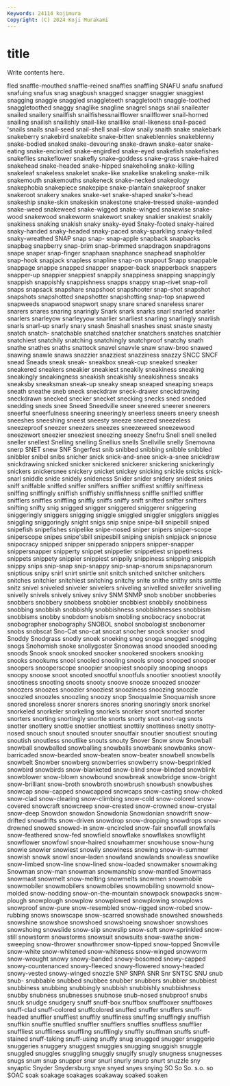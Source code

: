 ```yaml
---
Keywords: 24114 kojimura
Copyright: (C) 2024 Koji Murakami
---
```


# title

Write contents here.



fled snaffle-mouthed snaffle-reined snaffles snaffling SNAFU snafu
snafued snafuing snafus snag snagbush snagged snagger snaggier snaggiest snagging
snaggle snaggled snaggleteeth snaggletooth snaggle-toothed snaggletoothed snaggy snaglike snagline snagrel
snags snail snaileater snailed snailery snailfish snailfishessnailflower snailflower snail-horned snailing
snailish snailishly snail-like snaillike snail-likeness snail-paced 'snails snails snail-seed snail-shell
snail-slow snaily snaith snake snakebark snakeberry snakebird snakebite snake-bitten snakeblennies
snakeblenny snake-bodied snaked snake-devouring snake-drawn snake-eater snake-eating snake-encircled snake-engirdled snake-eyed
snakefish snakefishes snakeflies snakeflower snakefly snake-goddess snake-grass snake-haired snakehead snake-headed
snake-hipped snakeholing snake-killing snakeleaf snakeless snakelet snake-like snakelike snakeling snake-milk
snakemouth snakemouths snakeneck snake-necked snakeology snakephobia snakepiece snakepipe snake-plantain snakeproof
snaker snakeroot snakery snakes snake-set snake-shaped snake's-head snakeship snake-skin snakeskin
snakestone snake-tressed snake-wanded snake-weed snakeweed snake-wigged snake-winged snakewise snake-wood snakewood
snakeworm snakewort snakey snakier snakiest snakily snakiness snaking snakish snaky
snaky-eyed Snaky-footed snaky-haired snaky-handed snaky-headed snaky-paced snaky-sparkling snaky-tailed snaky-wreathed SNAP
snap snap- snap-apple snapback snapbacks snapbag snapberry snap-brim snap-brimmed snapdragon
snapdragons snape snaper snap-finger snaphaan snaphance snaphead snapholder snap-hook snapjack
snapless snapline snap-on snapout Snapp snappable snappage snappe snapped snapper
snapper-back snapperback snappers snapper-up snappier snappiest snappily snappiness snapping snappingly
snappish snappishly snappishness snapps snappy snap-rivet snap-roll snaps snapsack snapshare
snapshoot snapshooter snap-shot snapshot snapshots snapshotted snapshotter snapshotting snap-top snapweed
snapweeds snapwood snapwort snapy snare snared snareless snarer snarers snares
snaring snaringly Snark snark snarks snarl snarled snarler snarlers snarleyow
snarleyyow snarlier snarliest snarling snarlingly snarlish snarls snarl-up snarly snary
snash Snashall snashes snast snaste snasty snatch snatch- snatchable snatched
snatcher snatchers snatches snatchier snatchiest snatchily snatching snatchingly snatchproof snatchy
snath snathe snathes snaths snattock snavel snavvle snaw snaw-broo snawed
snawing snawle snaws snazzier snazziest snazziness snazzy SNCC SNCF snead
Sneads sneak sneak- sneakbox sneak-cup sneaked sneaker sneakered sneakers sneakier
sneakiest sneakily sneakiness sneaking sneakingly sneakingness sneakish sneakishly sneakishness sneaks
sneaksby sneaksman sneak-up sneaky sneap sneaped sneaping sneaps sneath sneathe
sneb sneck sneckdraw sneck-drawer sneckdrawing sneckdrawn snecked snecker snecket snecking
snecks sned snedded snedding sneds snee Sneed Sneedville sneer sneered
sneerer sneerers sneerful sneerfulness sneering sneeringly sneerless sneers sneery sneesh
sneeshes sneeshing sneest sneesty sneeze sneezed sneezeless sneezeproof sneezer sneezers
sneezes sneezeweed sneezewood sneezewort sneezier sneeziest sneezing sneezy Snefru Snell
snell snelled sneller snellest Snelling snelling Snellius snells Snellville snelly
Snemovna snerp SNET snew SNF Sngerfest snib snibbed snibbing snibble
snibbled snibbler snibel snibs snicher snick snick-and-snee snick-a-snee snickdraw snickdrawing
snicked snicker snickered snickerer snickering snickeringly snickers snickersnee snickery snicket
snickey snicking snickle snicks snick-snarl sniddle snide snidely snideness Snider
snider snidery snidest snies sniff sniffable sniffed sniffer sniffers sniffier
sniffiest sniffily sniffiness sniffing sniffingly sniffish sniffishly sniffishness sniffle sniffled
sniffler snifflers sniffles sniffling sniffly sniffs sniffy snift snifted snifter
snifters snifting snifty snig snigged snigger sniggered sniggerer sniggering sniggeringly
sniggers snigging sniggle sniggled sniggler snigglers sniggles sniggling sniggoringly snight
snigs snip snipe snipe-bill snipebill sniped snipefish snipefishes snipelike snipe-nosed
sniper snipers sniper-scope sniperscope snipes snipe'sbill snipesbill sniping snipish snipjack
snipnose snipocracy snipped snipper snipperado snippers snipper-snapper snippersnapper snipperty snippet
snippetier snippetiest snippetiness snippets snippety snippier snippiest snippily snippiness snipping
snippish snippy snips snip-snap snip-snappy snip-snap-snorum snipsnapsnorum sniptious snipy snirl
snirt snirtle snit snitch snitched snitcher snitchers snitches snitchier snitchiest
snitching snitchy snite snithe snithy snits snittle snitz snivel sniveled
sniveler snivelers sniveling snivelled sniveller snivelling snivelly snivels snively snivey
snivy SNM SNMP snob snobber snobberies snobbers snobbery snobbess snobbier
snobbiest snobbily snobbiness snobbing snobbish snobbishly snobbishness snobbishnesses snobbism snobbisms
snobby snobdom snobism snobling snobocracy snobocrat snobographer snobography SNOBOL snobol
snobologist snobonomer snobs snobscat Sno-Cat sno-cat snocat snocher snock snocker
snod Snoddy Snodgrass snodly snoek snoeking snog snoga snogged snogging
snogs Snohomish snoke snollygoster Snonowas snood snooded snooding snoods Snook
snook snooked snooker snookered snookers snooking snooks snookums snool snooled
snooling snools snoop snooped snooper snoopers snooperscope snoopier snoopiest snoopily
snooping snoops snoopy snoose snoot snooted snootful snootfuls snootier snootiest
snootily snootiness snooting snoots snooty snoove snooze snoozed snoozer snoozers
snoozes snoozier snooziest snooziness snoozing snoozle snoozled snoozles snoozling snoozy
snop Snoqualmie Snoquamish snore snored snoreless snorer snorers snores snoring
snoringly snork snorkel snorkeled snorkeler snorkeling snorkels snorker snort snorted
snorter snorters snorting snortingly snortle snorts snorty snot snot-rag snots
snotter snottery snottie snottier snottiest snottily snottiness snotty snotty-nosed snouch
snout snouted snouter snoutfair snoutier snoutiest snouting snoutish snoutless snoutlike
snouts snouty Snover Snow snow Snowball snowball snowballed snowballing snowballs
snowbank snowbanks snow-barricaded snow-bearded snow-beaten snow-beater snowbell snowbells snowbelt Snowber
snowberg snowberries snowberry snow-besprinkled snowbird snowbirds snow-blanketed snow-blind snow-blinded snowblink
snowblower snow-blown snowbound snowbreak snowbridge snow-bright snow-brilliant snow-broth snowbroth snowbrush
snowbush snowbushes snowcap snow-capped snowcapped snowcaps snow-casting snow-choked snow-clad snow-clearing
snow-climbing snow-cold snow-colored snow-covered snowcraft snowcreep snow-crested snow-crowned snow-crystal snow-deep
Snowdon snowdon Snowdonia Snowdonian snowdrift snow-drifted snowdrifts snow-driven snowdrop snow-dropping
snowdrops snow-drowned snowed snowed-in snow-encircled snow-fair snowfall snowfalls snow-feathered snow-fed
snowfield snowflake snowflakes snowflight snowflower snowfowl snow-haired snowhammer snowhouse snow-hung
snowie snowier snowiest snowily snowiness snowing snow-in-summer snowish snowk snowl
snow-laden snowland snowlands snowless snowlike snow-limbed snow-line snow-lined snow-loaded snowmaker
snowmaking Snowman snow-man snowman snowmanship snow-mantled Snowmass snowmast snowmelt snow-melting
snowmelts snowmen snowmobile snowmobiler snowmobilers snowmobiles snowmobiling snowmold snow-molded snow-nodding
snow-on-the-mountain snowpack snowpacks snow-plough snowplough snowplow snowplowed snowplowing snowplows snowproof
snow-pure snow-resembled snow-rigged snow-robed snow-rubbing snows snowscape snow-scarred snowshade snowshed
snowsheds snowshine snowshoe snowshoed snowshoeing snowshoer snowshoes snowshoing snowslide snow-slip
snowslip snow-soft snow-sprinkled snow-still snowstorm snowstorms snowsuit snowsuits snow-swathe snow-sweeping
snow-thrower snowthrower snow-tipped snow-topped Snowville snow-white snow-whitened snow-whiteness snow-winged snowworm
snow-wrought snowy snowy-banded snowy-bosomed snowy-capped snowy-countenanced snowy-fleeced snowy-flowered snowy-headed snowy-vested
snowy-winged snozzle SNP SNPA SNR Snr SNTSC SNU snub snub-
snubbable snubbed snubbee snubber snubbers snubbier snubbiest snubbiness snubbing snubbingly
snubbish snubbishly snubbishness snubby snubness snubnesses snubnose snub-nosed snubproof snubs
snuck snudge snudgery snuff snuff-box snuffbox snuffboxer snuffboxes snuff-clad snuff-colored
snuffcolored snuffed snuffer snuffers snuff-headed snuffier snuffiest snuffily snuffiness snuffing
snuffingly snuffish snuffkin snuffle snuffled snuffler snufflers snuffles snuffless snufflier
snuffliest snuffliness snuffling snufflingly snuffly snuffman snuffs snuff-stained snuff-taking snuff-using
snuffy snug snugged snugger snuggerie snuggeries snuggery snuggest snuggies snugging
snuggish snuggle snuggled snuggles snuggling snuggly snugify snugly snugness snugnesses
snugs snum snup snupper snur snurl snurly snurp snurt snuzzle
sny snyaptic Snyder Snydersburg snye snyed snyes snying SO So
So. s.o. so SOAC soak soakage soakages soakaway soaked soaken
